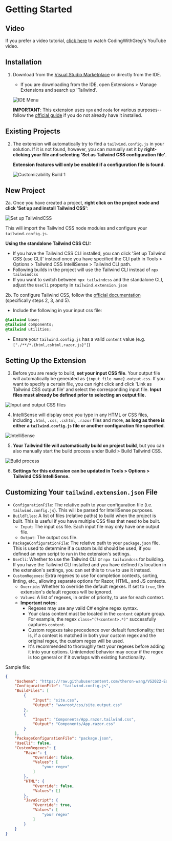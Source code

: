 # Getting Started

## Video

If you prefer a video tutorial, [click here](https://www.youtube.com/watch?v=guJgtQHQwPo) to watch CodingWithGreg's YouTube video.

## Installation

1. Download from the [Visual Studio Marketplace](https://marketplace.visualstudio.com/items?itemName=TheronWang.TailwindCSSIntellisense) or directly from the IDE.

	- If you are downloading from the IDE, open Extensions > Manage Extensions and search up 'Tailwind'.

	![IDE Menu](art/getting-started/ide-install.png)

	**IMPORTANT**: This extension uses `npm` and `node` for various purposes--follow the [official guide](https://docs.npmjs.com/downloading-and-installing-node-js-and-npm) if you do not already have it installed.

## Existing Projects

2. The extension will automatically try to find a `tailwind.config.js` in your solution. If it is not found, however, you can manually set it by **right-clicking your file and selecting 'Set as Tailwind CSS configuration file'**.

	**Extension features will only be enabled if a configuration file is found.**

	![Customizability Build 1](art/Customizability-Build-1.png)

## New Project

2a.	Once you have created a project, **right click on the project node and click 'Set up and install Tailwind CSS'**:

![Set up TailwindCSS](art/NPM-Shortcuts-1.png)

This will import the Tailwind CSS node modules and configure your `tailwind.config.js`.

**Using the standalone Tailwind CSS CLI:**
- If you have the Tailwind CSS CLI installed, you can click 'Set up Tailwind CSS (use CLI)' instead once you have specified the CLI path in Tools > Options > Tailwind CSS IntelliSense > Tailwind CLI path.
- Following builds in the project will use the Tailwind CLI instead of `npx tailwindcss`
- If you want to switch between `npx tailwindcss` and the standalone CLI, adjust the `UseCli` property in `tailwind.extension.json`

2b. To configure Tailwind CSS, follow the [official documentation](https://tailwindcss.com/docs/installation) (specifically steps 2, 3, and 5).

- Include the following in your input css file:
```css
@tailwind base;
@tailwind components;
@tailwind utilities;
```
- Ensure your `tailwind.config.js` has a valid `content` value (e.g. `["./**/*.{html,cshtml,razor,js}"]`)

## Setting Up the Extension

3. Before you are ready to build, **set your input CSS file**. Your output file will automatically be generated as `{input file name}.output.css`. If you want to specify a certain file, you can right click and click 'Link as Tailwind CSS output file' and select the corresponding input file. **Input files must already be defined prior to selecting an output file.**

![Input and output CSS files](art/Customizability-Build-2.png)

4. IntelliSense will display once you type in any HTML or CSS files, including `.html`, `.css`, `.cshtml`, `.razor` files and more, **as long as there is either a `tailwind.config.js` file or another configuration file specified**.

![IntelliSense](art/IntelliSense-Demo-1.gif)

5. **Your Tailwind file will automatically build on project build**, but you can also manually start the build process under Build > Build Tailwind CSS.

![Build process](art/Build-Demo-1.png)

6. **Settings for this extension can be updated in Tools > Options > Tailwind CSS IntelliSense.**

## Customizing Your `tailwind.extension.json` File

- `ConfigurationFile`: The relative path to your configuration file (i.e. `tailwind.config.js`). This will be parsed for IntelliSense purposes.
- `BuildFiles`: A list of files (relative paths) to build when the project is built. This is useful if you have multiple CSS files that need to be built.
    - `Input`: The input css file. Each input file may only have one output file.
	- `Output`: The output css file.
- `PackageConfigurationFile`: The relative path to your `package.json` file. This is used to determine if a custom build should be used, if you defined an npm script to run in the extension's settings.
- `UseCli`: Whether to use the Tailwind CLI or `npx tailwindcss` for building. If you have the Tailwind CLI installed and you have defined its location in the extension's settings, you can set this to `true` to use it instead.
- `CustomRegexes`: Extra regexes to use for completion contexts, sorting, linting, etc., allowing separate options for Razor, HTML, and JS contexts.
	- `Override`: Whether to override the default regexes. If set to `true`, the extension's default regexes will be ignored.
	- `Values`: A list of regexes, in order of priority, to use for each context.
	- **Important notes**:
		- Regexes may use any valid C# engine regex syntax.
		- Your class content must be located in the `content` capture group. For example, the regex `class="(?<content>.*)"` successfully captures `content`.
		- Custom regexes take precedence over default functionality; that is, if a context is matched in both your custom regex and the original regex, the custom regex will be used.
		- It's recommended to thoroughly test your regexes before adding it into your options. Unintended behavior may occur if the regex is too general or if it overlaps with existing functionality.

Sample file:
```json
{
  	"$schema": "https://raw.githubusercontent.com/theron-wang/VS2022-Editor-Support-for-Tailwind-CSS/refs/heads/main/tailwind.extension.schema.json",
	"ConfigurationFile": "tailwind.config.js",
	"BuildFiles": [
		{
			"Input": "site.css",
			"Output": "wwwroot/css/site.output.css"
		},
		{
			"Input": "Components/App.razor.tailwind.css",
			"Output": "Components/App.razor.css"
		}
	],
	"PackageConfigurationFile": "package.json",
	"UseCli": false,
	"CustomRegexes": {
		"Razor": {
			"Override": false,
			"Values": [
				"your regex"
			]
		},
		"HTML": {
			"Override": false,
			"Values": []
		},
		"JavaScript": {
			"Override": true,
			"Values": [
				"your regex"
			]
		}
	}
}
```
